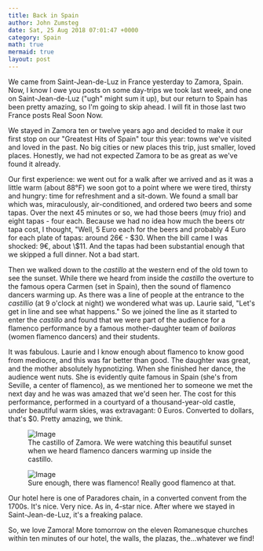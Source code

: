 ```yaml
---
title: Back in Spain
author: John Zumsteg
date: Sat, 25 Aug 2018 07:01:47 +0000
category: Spain
math: true
mermaid: true
layout: post
---
```


We came from Saint-Jean-de-Luz in France yesterday to Zamora, Spain. Now, I know I owe you posts on some day-trips we took last week, and one on Saint-Jean-de-Luz ("ugh" might sum it up), but our return to Spain has been pretty amazing, so I'm going to skip ahead. I will fit in those last two France posts Real Soon Now.

We stayed in Zamora ten or twelve years ago and decided to make it our first stop on our "Greatest Hits of Spain" tour this year: towns we've visited and loved in the past. No big cities or new places this trip, just smaller, loved places. Honestly, we had not expected Zamora to be as great as we've found it already.

Our first experience: we went out for a walk after we arrived and as it was a little warm (about 88°F) we soon got to a point where we were tired, thirsty and hungry: time for refreshment and a sit-down. We found a small bar which was, miraculously, air-conditioned, and ordered two beers and some tapas. Over the next 45 minutes or so, we had those beers (muy frio) and eight tapas - four each. Because we had no idea how much the beers otr tapa cost, I thought, "Well, 5 Euro each for the beers and probably 4 Euro for each plate of tapas: around 26€ - \$30. When the bill came I was shocked: 9€, about \\$11. And the tapas had been substantial enough that we skipped a full dinner. Not a bad start.

Then we walked down to the *castillo* at the western end of the old town to see the sunset. While there we heard from inside the *castillo* the overture to the famous opera Carmen (set in Spain), then the sound of flamenco dancers warming up. As there was a line of people at the entrance to the *castillio* (at 9 o'clock at night) we wondered what was up. Laurie said, "Let's get in line and see what happens." So we joined the line as it started to enter the *castillo* and found that we were part of the audience for a flamenco performance by a famous mother-daughter team of *bailoras* (women flamenco dancers) and their students. 

It was fabulous. Laurie and I know enough about flamenco to know good from mediocre, and this was far better than good. The daughter was great, and the mother absolutely hypnotizing. When she finished her dance, the audience went nuts. She is evidently quite famous in Spain (she's from Seville, a center of flamenco), as we mentioned her to someone we met the next day and he was was amazed that we'd seen her. The cost for this performance, performed in a courtyard of a thousand-year-old castle, under beautiful warm skies, was extravagant: 0 Euros. Converted to dollars, that's \$0. Pretty amazing, we think.



<figure class = "landscape" >
	<img src="{{"/assets/images/2018/08/DSC04550.jpg"  | prepend: site.baseurl | prepend: site.url }}" alt="Image" />
	<figcaption>The castillo of Zamora. We were watching this beautiful sunset when we heard flamenco dancers warming up inside the castillo.</figcaption>
</figure>



<figure class = "landscape" >
<img src="{{"/assets/images/2018/08/DSC04552.jpg" | prepend: site.baseurl | prepend: site.url }}" alt="Image" /><figcaption>Sure enough, there was flamenco! Really good flamenco at that.</figcaption></figure>


<p>Our hotel here is one of Paradores chain, in a converted convent from the 1700s. It's nice. Very nice. As in, 4-star nice. After where we stayed in Saint-Jean-de-Luz, it's a freaking palace.</p>


So, we love Zamora! More tomorrow on the eleven Romanesque churches within ten minutes of our hotel, the walls, the plazas, the...whatever we find!

